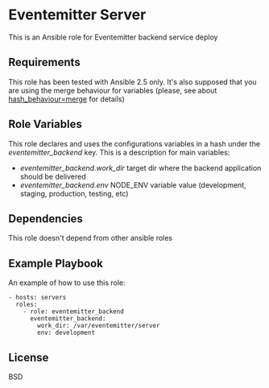 Eventemitter Server
=========

This is an Ansible role for Eventemitter backend service deploy

Requirements
------------

This role has been tested with Ansible 2.5 only. It's also supposed that
you are using the merge behaviour for variables (please, see about
[hash_behaviour=merge](http://docs.ansible.com/ansible/latest/reference_appendices/config.html?highlight=hash%20behaviour#envvar-ANSIBLE_HASH_BEHAVIOUR)
for details)


Role Variables
--------------

This role declares and uses the configurations variables in a hash under the
_eventemitter_backend_ key. This is a description for main variables:

  * _eventemitter_backend.work_dir_ target dir where the backend application should be delivered
  * _eventemitter_backend.env_ NODE_ENV variable value (development, staging, production, testing, etc)


Dependencies
------------

This role doesn't depend from other ansible roles

Example Playbook
----------------

An example of how to use this role:

    - hosts: servers
      roles:
        - role: eventemitter_backend
          eventemitter_backend:
            work_dir: /var/eventemitter/server
            env: development


License
-------

BSD
